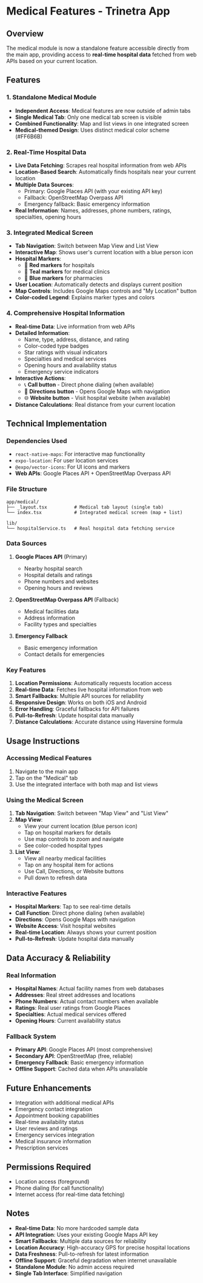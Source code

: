# Medical Features - Trinetra App

## Overview
The medical module is now a standalone feature accessible directly from the main app, providing access to **real-time hospital data** fetched from web APIs based on your current location.

## Features

### 1. Standalone Medical Module
- **Independent Access**: Medical features are now outside of admin tabs
- **Single Medical Tab**: Only one medical tab screen is visible
- **Combined Functionality**: Map and list views in one integrated screen
- **Medical-themed Design**: Uses distinct medical color scheme (#FF6B6B)

### 2. Real-Time Hospital Data
- **Live Data Fetching**: Scrapes real hospital information from web APIs
- **Location-Based Search**: Automatically finds hospitals near your current location
- **Multiple Data Sources**: 
  - Primary: Google Places API (with your existing API key)
  - Fallback: OpenStreetMap Overpass API
  - Emergency fallback: Basic emergency information
- **Real Information**: Names, addresses, phone numbers, ratings, specialties, opening hours

### 3. Integrated Medical Screen
- **Tab Navigation**: Switch between Map View and List View
- **Interactive Map**: Shows user's current location with a blue person icon
- **Hospital Markers**: 
  - 🔴 **Red markers** for hospitals
  - 🔵 **Teal markers** for medical clinics  
  - 🔵 **Blue markers** for pharmacies
- **User Location**: Automatically detects and displays current position
- **Map Controls**: Includes Google Maps controls and "My Location" button
- **Color-coded Legend**: Explains marker types and colors

### 4. Comprehensive Hospital Information
- **Real-time Data**: Live information from web APIs
- **Detailed Information**: 
  - Name, type, address, distance, and rating
  - Color-coded type badges
  - Star ratings with visual indicators
  - Specialties and medical services
  - Opening hours and availability status
  - Emergency service indicators
- **Interactive Actions**:
  - 📞 **Call button** - Direct phone dialing (when available)
  - 🧭 **Directions button** - Opens Google Maps with navigation
  - 🌐 **Website button** - Visit hospital website (when available)
- **Distance Calculations**: Real distance from your current location

## Technical Implementation

### Dependencies Used
- `react-native-maps`: For interactive map functionality
- `expo-location`: For user location services
- `@expo/vector-icons`: For UI icons and markers
- **Web APIs**: Google Places API + OpenStreetMap Overpass API

### File Structure
```
app/medical/
├── _layout.tsx          # Medical tab layout (single tab)
└── index.tsx            # Integrated medical screen (map + list)

lib/
└── hospitalService.ts   # Real hospital data fetching service
```

### Data Sources
1. **Google Places API** (Primary)
   - Nearby hospital search
   - Hospital details and ratings
   - Phone numbers and websites
   - Opening hours and reviews

2. **OpenStreetMap Overpass API** (Fallback)
   - Medical facilities data
   - Address information
   - Facility types and specialties

3. **Emergency Fallback**
   - Basic emergency information
   - Contact details for emergencies

### Key Features
1. **Location Permissions**: Automatically requests location access
2. **Real-time Data**: Fetches live hospital information from web
3. **Smart Fallbacks**: Multiple API sources for reliability
4. **Responsive Design**: Works on both iOS and Android
5. **Error Handling**: Graceful fallbacks for API failures
6. **Pull-to-Refresh**: Update hospital data manually
7. **Distance Calculations**: Accurate distance using Haversine formula

## Usage Instructions

### Accessing Medical Features
1. Navigate to the main app
2. Tap on the "Medical" tab
3. Use the integrated interface with both map and list views

### Using the Medical Screen
1. **Tab Navigation**: Switch between "Map View" and "List View"
2. **Map View**: 
   - View your current location (blue person icon)
   - Tap on hospital markers for details
   - Use map controls to zoom and navigate
   - See color-coded hospital types
3. **List View**: 
   - View all nearby medical facilities
   - Tap on any hospital item for actions
   - Use Call, Directions, or Website buttons
   - Pull down to refresh data

### Interactive Features
- **Hospital Markers**: Tap to see real-time details
- **Call Function**: Direct phone dialing (when available)
- **Directions**: Opens Google Maps with navigation
- **Website Access**: Visit hospital websites
- **Real-time Location**: Always shows your current position
- **Pull-to-Refresh**: Update hospital data manually

## Data Accuracy & Reliability

### Real Information
- **Hospital Names**: Actual facility names from web databases
- **Addresses**: Real street addresses and locations
- **Phone Numbers**: Actual contact numbers when available
- **Ratings**: Real user ratings from Google Places
- **Specialties**: Actual medical services offered
- **Opening Hours**: Current availability status

### Fallback System
- **Primary API**: Google Places API (most comprehensive)
- **Secondary API**: OpenStreetMap (free, reliable)
- **Emergency Fallback**: Basic emergency information
- **Offline Support**: Cached data when APIs unavailable

## Future Enhancements
- Integration with additional medical APIs
- Emergency contact integration
- Appointment booking capabilities
- Real-time availability status
- User reviews and ratings
- Emergency services integration
- Medical insurance information
- Prescription services

## Permissions Required
- Location access (foreground)
- Phone dialing (for call functionality)
- Internet access (for real-time data fetching)

## Notes
- **Real-time Data**: No more hardcoded sample data
- **API Integration**: Uses your existing Google Maps API key
- **Smart Fallbacks**: Multiple data sources for reliability
- **Location Accuracy**: High-accuracy GPS for precise hospital locations
- **Data Freshness**: Pull-to-refresh for latest information
- **Offline Support**: Graceful degradation when internet unavailable
- **Standalone Module**: No admin access required
- **Single Tab Interface**: Simplified navigation
